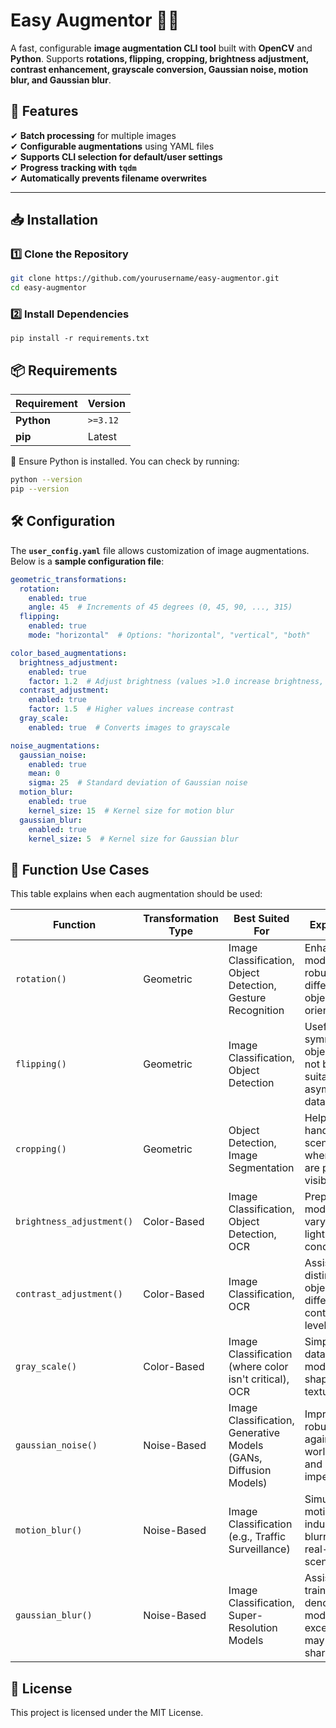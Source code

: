 # Easy Augmentor 📸✨
A fast, configurable **image augmentation CLI tool** built with **OpenCV** and **Python**. Supports **rotations, flipping, cropping, brightness adjustment, contrast enhancement, grayscale conversion, Gaussian noise, motion blur, and Gaussian blur**. 

## 🚀 Features
✔ **Batch processing** for multiple images  
✔ **Configurable augmentations** using YAML files  
✔ **Supports CLI selection for default/user settings**  
✔ **Progress tracking with `tqdm`**  
✔ **Automatically prevents filename overwrites**  

---

## 📥 Installation
### **1️⃣ Clone the Repository**
```bash
git clone https://github.com/yourusername/easy-augmentor.git
cd easy-augmentor 
```
### **2️⃣ Install Dependencies**
```
pip install -r requirements.txt
```

## **📦 Requirements**
| **Requirement** | **Version** |
|---------------|------------|
| **Python** | `>=3.12` |
| **pip** | Latest |

🔹 Ensure Python is installed. You can check by running:
```bash
python --version
pip --version
```
## **🛠 Configuration**
The **`user_config.yaml`** file allows customization of image augmentations. Below is a **sample configuration file**:

```yaml
geometric_transformations:
  rotation:
    enabled: true
    angle: 45  # Increments of 45 degrees (0, 45, 90, ..., 315)
  flipping:
    enabled: true
    mode: "horizontal"  # Options: "horizontal", "vertical", "both"

color_based_augmentations:
  brightness_adjustment:
    enabled: true
    factor: 1.2  # Adjust brightness (values >1.0 increase brightness, <1.0 decrease)
  contrast_adjustment:
    enabled: true
    factor: 1.5  # Higher values increase contrast
  gray_scale:
    enabled: true  # Converts images to grayscale

noise_augmentations:
  gaussian_noise:
    enabled: true
    mean: 0
    sigma: 25  # Standard deviation of Gaussian noise
  motion_blur:
    enabled: true
    kernel_size: 15  # Kernel size for motion blur
  gaussian_blur:
    enabled: true
    kernel_size: 5  # Kernel size for Gaussian blur
```
## **📌 Function Use Cases**
This table explains when each augmentation should be used:

| **Function**              | **Transformation Type**        | **Best Suited For**                                    | **Explanation** |
|--------------------------|--------------------------------|--------------------------------------------------------|-----------------|
| `rotation()`             | Geometric                     | Image Classification, Object Detection, Gesture Recognition | Enhances model robustness to different object orientations. |
| `flipping()`             | Geometric                     | Image Classification, Object Detection                 | Useful for symmetrical objects; may not be suitable for asymmetrical data like text. |
| `cropping()`             | Geometric                     | Object Detection, Image Segmentation                   | Helps models handle scenarios where objects are partially visible. |
| `brightness_adjustment()`| Color-Based                   | Image Classification, Object Detection, OCR           | Prepares models for varying lighting conditions. |
| `contrast_adjustment()`  | Color-Based                   | Image Classification, OCR                             | Assists in distinguishing objects under different contrast levels. |
| `gray_scale()`           | Color-Based                   | Image Classification (where color isn't critical), OCR | Simplifies data, focusing models on shapes and textures. |
| `gaussian_noise()`       | Noise-Based                   | Image Classification, Generative Models (GANs, Diffusion Models) | Improves robustness against real-world noise and sensor imperfections. |
| `motion_blur()`          | Noise-Based                   | Image Classification (e.g., Traffic Surveillance)     | Simulates motion-induced blurriness in real-world scenarios. |
| `gaussian_blur()`        | Noise-Based                   | Image Classification, Super-Resolution Models         | Assists in training denoising models; excessive use may reduce sharpness. |

## 📜 License

This project is licensed under the MIT License.

